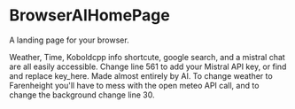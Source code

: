 # BrowserAIHomePage
A landing page for your browser.

Weather, Time, Koboldcpp info shortcute, google search, and a mistral chat are all easily accessible. Change line 561 to add your Mistral API key, or find and replace key_here.
Made almost entirely by AI.
To change weather to Farenheight you'll have to mess with the open meteo API call, and to change the background change line 30. 
